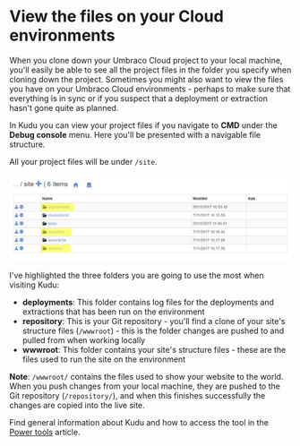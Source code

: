 # View the files on your Cloud environments

When you clone down your Umbraco Cloud project to your local machine, you'll easily be able to see all the project files in the folder you specify when cloning down the project. Sometimes you might also want to view the files you have on your Umbraco Cloud environments - perhaps to make sure that everything is in sync or if you suspect that a deployment or extraction hasn't gone quite as planned.

In Kudu you can view your project files if you navigate to **CMD** under the **Debug console** menu. Here you'll be presented with a navigable file structure.

All your project files will be under `/site`.

![File structure](images/CMD-file-structure.png)

I've highlighted the three folders you are going to use the most when visiting Kudu:

* **deployments**: This folder contains log files for the deployments and extractions that has been run on the environment
* **repository**: This is your Git repository - you'll find a clone of your site's structure files (`/wwwroot`) - this is the folder changes are pushed to and pulled from when working locally
* **wwwroot**: This folder contains your site's structure files - these are the files used to run the site on the environment

**Note**: `/wwwroot/` contains the files used to show your website to the world. When you push changes from your local machine, they are pushed to the Git repository (`/repository/`), and when this finishes successfully the changes are copied into the live site.

Find general information about Kudu and how to access the tool in the [Power tools](../) article.